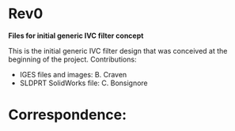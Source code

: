 # Rev0

**Files for initial generic IVC filter concept**

This is the initial generic IVC filter design that was conceived at the beginning of the project. 
Contributions: 
* IGES files and images: B. Craven
* SLDPRT SolidWorks file: C. Bonsignore

# Correspondence:
